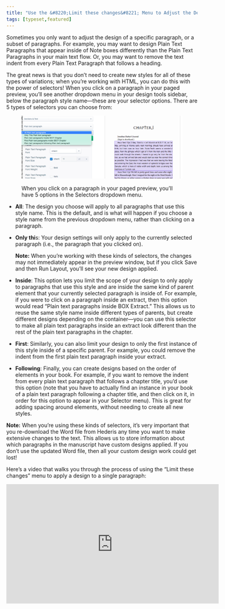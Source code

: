 ```yaml
---
title: "Use the &#8220;Limit these changes&#8221; Menu to Adjust the Design of Only Certain Paragraphs or Elements"
tags: [typeset,featured]
---
```

 
<html><body><section data-type="chapter" class="hsecchapter" data-hederis-type="hsecchapter" id="selectors" data-pi-attrs="id: selectors; data-tags: typeset,featured;" role="doc-chapter" data-tags="typeset,featured" data-author-name=" " data-book-title=" " title="Use the &#8220;Limit these changes&#8221; Menu to Adjust the Design of Only Certain Paragraphs or Elements"><p class="hblkp" data-hederis-type="hblkp" id="pm0UEeAv8">Sometimes you only want to adjust the design of a specific paragraph, or a subset of paragraphs. For example, you may want to design Plain Text Paragraphs that appear inside of Note boxes differently than the Plain Text Paragraphs in your main text flow. Or, you may want to remove the text indent from every Plain Text Paragraph that follows a heading. </p><p class="hblkp" data-hederis-type="hblkp" id="pwcBjhSzL">The great news is that you don&#8217;t need to create new styles for all of these types of variations; when you&#8217;re working with HTML, you can do this with the power of selectors! When you click on a paragraph in your paged preview, you&#8217;ll see another dropdown menu in your design tools sidebar, below the paragraph style name&#8212;these are your selector options. There are 5 types of selectors you can choose from:</p><figure class="hwprfig" data-hederis-type="hwprfig" id="p1qgwP4gi"><img data-hederis-type="hblkimg" class="hblkimg" id="p5WJPS8nZ" src="/images/selectors.png" data-img-src="/images/selectors.png"/><p class="hblkcaption" data-hederis-type="hblkcaption" id="p92lcCDbb">When you click on a paragraph in your paged preview, you&#8217;ll have 5 options in the Selectors dropdown menu.</p></figure><ul class="hwprbulletlist" data-hederis-type="hwprbulletlist" id="pwahJLFFd"><li class="hblkuli" data-hederis-type="hblkuli" id="liXiMfLS8R"><p class="hblkuli" data-hederis-type="hblklip" id="pIb1OOXbx"><strong data-hederis-type="hspanstrong" id="p39ScKQtz">All</strong>: The design you choose will apply to all paragraphs that use this style name. This is the default, and is what will happen if you choose a style name from the previous dropdown menu, rather than clicking on a paragraph.</p></li><li class="hblkuli" data-hederis-type="hblkuli" id="livOT7BxzN"><p class="hblkuli" data-hederis-type="hblklip" id="p87PucvCd"><strong class="hspanstrong" data-hederis-type="hspanstrong" id="p1T0ZxSQV">Only thi</strong>s: Your design settings will only apply to the currently selected paragraph (i.e., the paragraph that you clicked on). </p><aside class="hwprbox box" data-hederis-type="hwprbox" id="pDYRnIWf3" data-type="sidebar"><p class="hblkp" data-hederis-type="hblkp" id="pllcVtWXs"><strong class="hspanstrong" data-hederis-type="hspanstrong" id="prMXrd8LM">Note:</strong> When you&#8217;re working with these kinds of selectors, the changes may not immediately appear in the preview window, but if you click Save and then Run Layout, you&#8217;ll see your new design applied.</p></aside></li><li class="hblkuli" data-hederis-type="hblkuli" id="liyVZgaSLl"><p class="hblkuli" data-hederis-type="hblklip" id="p5bNm9xNh"><strong class="hspanstrong" data-hederis-type="hspanstrong" id="pd28LeCTO">Inside</strong>: This option lets you limit the scope of your design to only apply to paragraphs that use this style and are inside the same kind of parent element that your currently selected paragraph is inside of. For example, if you were to click on a paragraph inside an extract, then this option would read &#8220;Plain text paragraphs inside BOX Extract.&#8221; This allows us to reuse the same style name inside different types of parents, but create different designs depending on the container&#8212;you can use this selector to make all plain text paragraphs inside an extract look different than the rest of the plain text paragraphs in the chapter.</p></li><li class="hblkuli" data-hederis-type="hblkuli" id="lihvzMq8CQ"><p class="hblkuli" data-hederis-type="hblklip" id="pk6Lg9qiW"><strong class="hspanstrong" data-hederis-type="hspanstrong" id="pKZUw52fG">First</strong>: Similarly, you can also limit your design to only the first instance of this style inside of a specific parent. For example, you could remove the indent from the first plain text paragraph inside your extract.</p></li><li class="hblkuli" data-hederis-type="hblkuli" id="lirPeb0Zxs"><p class="hblkuli" data-hederis-type="hblklip" id="pHMOK3GAN"><strong class="hspanstrong" data-hederis-type="hspanstrong" id="pNOlncFzl">Following</strong>: Finally, you can create designs based on the order of elements in your book. For example, if you want to remove the indent from every plain text paragraph that follows a chapter title, you&#8217;d use this option (note that you have to actually find an instance in your book of a plain text paragraph following a chapter title, and then click on it, in order for this option to appear in your Selector menu). This is great for adding spacing around elements, without needing to create all new styles.</p></li></ul><aside class="hwprbox box" data-hederis-type="hwprbox" id="pvNJJXREf" data-type="sidebar"><p class="hblkp" data-hederis-type="hblkp" id="plvjreXK6"><strong class="hspanstrong" data-hederis-type="hspanstrong" id="pYBwEgVHh">Note:</strong> When you&#8217;re using these kinds of selectors, it&#8217;s very important that you re-download the Word file from Hederis any time you want to make extensive changes to the text. This allows us to store information about which paragraphs in the manuscript have custom designs applied. If you don&#8217;t use the updated Word file, then all your custom design work could get lost!</p></aside><p class="hblkp" data-hederis-type="hblkp" id="p2j7Izwes">Here&#8217;s a video that walks you through the process of using the &#8220;Limit these changes&#8221; menu to apply a design to a single paragraph:</p><iframe width="560" height="315" src="https://www.youtube.com/embed/HrpE181HFd8" frameborder="0" allow="accelerometer;" autoplay="" clipboard-write="" encrypted-media="" gyroscope="" picture-in-picture="" allowfullscreen="" id="pOLJjqAsj"/></section></body></html>
